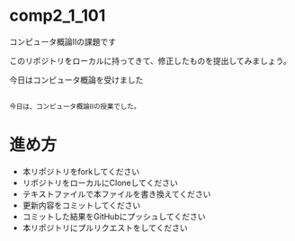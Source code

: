 # comp2_1_101
コンピュータ概論IIの課題です

このリポジトリをローカルに持ってきて、修正したものを提出してみましょう。


今日はコンピュータ概論を受けました

```

今日は、コンピュータ概論ⅠⅠの授業でした。

```

# 進め方
* 本リポジトリをforkしてください
* リポジトリをローカルにCloneしてください
* テキストファイルで本ファイルを書き換えてください
* 更新内容をコミットしてください
* コミットした結果をGitHubにプッシュしてください
* 本リポジトリにプルリクエストをしてください
